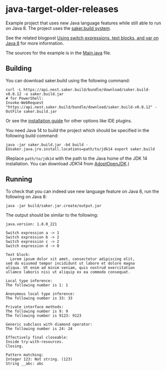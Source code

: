 # java-target-older-releases

Example project that uses new Java language features while still able to run on Java 8. The project uses the [saker.build system](https://github.com/sakerbuild/saker.build).

See the related blogpost [Using switch expressions, text blocks, and var on Java 8](https://saker.build/blog/java_target_older_releases/) for more information.

The sources for the example is in the [Main.java](src/test/Main.java) file.

## Building

You can download saker.build using the following command:

```
curl -L https://api.nest.saker.build/bundle/download/saker.build-v0.8.12 -o saker.build.jar
# for PowerShell:
Invoke-WebRequest "https://api.nest.saker.build/bundle/download/saker.build-v0.8.12" -OutFile saker.build.jar
```

Or see the [installation guide](https://saker.build/saker.build/doc/installation.html) for other options like IDE plugins.

You need Java 14 to build the project which should be specified in the following build command:

```
java -jar saker.build.jar -bd build -EUsaker.java.jre.install.locations=path/to/jdk14 export saker.build
```

(Replace `path/to/jdk14` with the path to the Java home of the JDK 14 installation. You can download JDK14 from [AdoptOpenJDK](https://adoptopenjdk.net/archive.html?variant=openjdk14).)

## Running

To check that you can indeed use new language feature on Java 8, run the following on Java 8:

```
java -jar build/saker.jar.create/output.jar
```

The output should be similar to the following:

```plaintext
java.version: 1.8.0_221

Switch expression a -> 1
Switch expression b -> 2
Switch expression c -> 2
Switch expression d -> 0

Text block:
  Lorem ipsum dolor sit amet, consectetur adipiscing elit,
sed do eiusmod tempor incididunt ut labore et dolore magna
aliqua. Ut enim ad minim veniam, quis nostrud exercitation
ullamco laboris nisi ut aliquip ex ea commodo consequat.

Local type inference:
The following number is 1: 1

Anonymous local type inference:
The following number is 33: 33

Private interface methods:
The following number is 9: 9
The following number is 9123: 9123

Generic subclass with diamond operator:
The following number is 24: 24

Effectively final closeable:
Inside try-with-resources.
Closing.

Pattern matching:
Integer 123: Not string. (123)
String __abc: abc
```

